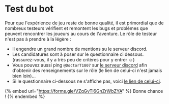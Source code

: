 # Test du bot

Pour que l'expérience de jeu reste de bonne qualité, il est primordial que de nombreux testeurs vérifient et remontent les bugs et problèmes que peuvent rencontrer les joueurs au cours de l'aventure. Le rôle de testeur n'est pas à prendre à la légère :

* Il engendre un grand nombre de mentions su le serveur discord.
* Les candidatures sont à poser sur le questionnaire ci dessous. (rassurez-vous, il y a très peu de critères pour y entrer :relaxed:)
* Vous pouvez aussi ping `@DoctorT1807` sur [le serveur discord](https://discord.com/invite/USnCxg4) afin d'obtenir des renseignements sur le rôle (le lien de celui-ci n'est jamais bien loin)...
* Si le questionnaire ci-dessous ne s'affiche pas, voici [le lien de celui-ci](https://forms.gle/VZqGvTi6GnZrWbZYA).

{% embed url="https://forms.gle/VZqGvTi6GnZrWbZYA" %}
Bonne chance !
{% endembed %}
